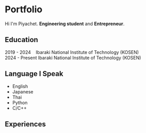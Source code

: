 # Portfolio
Hi I'm Piyachet. **Engineering student** and **Entrepreneur**.
## Education
2019 - 2024&nbsp;&nbsp;&nbsp;&nbsp;Ibaraki National Institute of Technology (KOSEN) <br />
2024 - Present&nbsp;Ibaraki National Institute of Technology (KOSEN)
## Language I Speak
- English
- Japanese
- Thai
- Python
- C/C++
## Experiences
